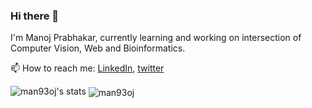 ### Hi there 👋

I'm Manoj Prabhakar, currently learning and working on intersection of Computer Vision, Web and Bioinformatics.

📫 How to reach me: [LinkedIn](https://linkedin.com/in/man93oj), [twitter](https://twitter.com/man93oj)

![man93oj's stats](https://github-readme-stats.vercel.app/api?username=man93oj&show_icons=true&hide_title=true&&theme=radical)  <img align="center" src="https://github-readme-stats.vercel.app/api/top-langs/?username=man93oj&hide=css,html" alt="man93oj" />

<!--


**man93oj/man93oj** is a ✨ _special_ ✨ repository because its `README.md` (this file) appears on your GitHub profile.

Here are some ideas to get you started:

- 🔭 I’m currently working on ...
- 🌱 I’m currently learning ...
- 👯 I’m looking to collaborate on ...
- 🤔 I’m looking for help with ...
- 💬 Ask me about ...
- 📫 How to reach me: ...
- 😄 Pronouns: ...
- ⚡ Fun fact: ...
-->
